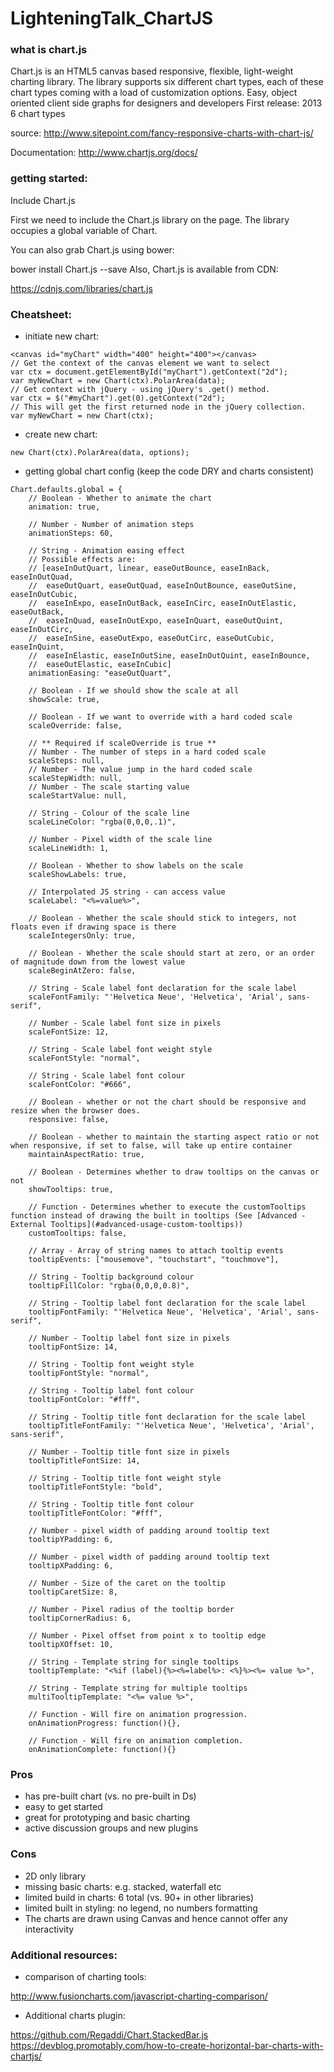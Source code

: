 # LighteningTalk_ChartJS

### what is chart.js
Chart.js is an HTML5 canvas based responsive, flexible, light-weight charting library. The library supports six different chart types, each of these chart types coming with a load of customization options.
Easy, object oriented client side graphs for designers and developers
First release: 2013
6 chart types

source: http://www.sitepoint.com/fancy-responsive-charts-with-chart-js/


Documentation: http://www.chartjs.org/docs/


### getting started: 
Include Chart.js

First we need to include the Chart.js library on the page. The library occupies a global variable of Chart.

<script src="Chart.js"></script>

You can also grab Chart.js using bower:

bower install Chart.js --save
Also, Chart.js is available from CDN:

https://cdnjs.com/libraries/chart.js


### Cheatsheet:
* initiate new chart: 
```
<canvas id="myChart" width="400" height="400"></canvas>
// Get the context of the canvas element we want to select
var ctx = document.getElementById("myChart").getContext("2d");
var myNewChart = new Chart(ctx).PolarArea(data);
// Get context with jQuery - using jQuery's .get() method.
var ctx = $("#myChart").get(0).getContext("2d");
// This will get the first returned node in the jQuery collection.
var myNewChart = new Chart(ctx);
```

* create new chart:
```
new Chart(ctx).PolarArea(data, options);

```

* getting global chart config (keep the code DRY and charts consistent)

```
Chart.defaults.global = {
    // Boolean - Whether to animate the chart
    animation: true,

    // Number - Number of animation steps
    animationSteps: 60,

    // String - Animation easing effect
    // Possible effects are:
    // [easeInOutQuart, linear, easeOutBounce, easeInBack, easeInOutQuad,
    //  easeOutQuart, easeOutQuad, easeInOutBounce, easeOutSine, easeInOutCubic,
    //  easeInExpo, easeInOutBack, easeInCirc, easeInOutElastic, easeOutBack,
    //  easeInQuad, easeInOutExpo, easeInQuart, easeOutQuint, easeInOutCirc,
    //  easeInSine, easeOutExpo, easeOutCirc, easeOutCubic, easeInQuint,
    //  easeInElastic, easeInOutSine, easeInOutQuint, easeInBounce,
    //  easeOutElastic, easeInCubic]
    animationEasing: "easeOutQuart",

    // Boolean - If we should show the scale at all
    showScale: true,

    // Boolean - If we want to override with a hard coded scale
    scaleOverride: false,

    // ** Required if scaleOverride is true **
    // Number - The number of steps in a hard coded scale
    scaleSteps: null,
    // Number - The value jump in the hard coded scale
    scaleStepWidth: null,
    // Number - The scale starting value
    scaleStartValue: null,

    // String - Colour of the scale line
    scaleLineColor: "rgba(0,0,0,.1)",

    // Number - Pixel width of the scale line
    scaleLineWidth: 1,

    // Boolean - Whether to show labels on the scale
    scaleShowLabels: true,

    // Interpolated JS string - can access value
    scaleLabel: "<%=value%>",

    // Boolean - Whether the scale should stick to integers, not floats even if drawing space is there
    scaleIntegersOnly: true,

    // Boolean - Whether the scale should start at zero, or an order of magnitude down from the lowest value
    scaleBeginAtZero: false,

    // String - Scale label font declaration for the scale label
    scaleFontFamily: "'Helvetica Neue', 'Helvetica', 'Arial', sans-serif",

    // Number - Scale label font size in pixels
    scaleFontSize: 12,

    // String - Scale label font weight style
    scaleFontStyle: "normal",

    // String - Scale label font colour
    scaleFontColor: "#666",

    // Boolean - whether or not the chart should be responsive and resize when the browser does.
    responsive: false,

    // Boolean - whether to maintain the starting aspect ratio or not when responsive, if set to false, will take up entire container
    maintainAspectRatio: true,

    // Boolean - Determines whether to draw tooltips on the canvas or not
    showTooltips: true,

    // Function - Determines whether to execute the customTooltips function instead of drawing the built in tooltips (See [Advanced - External Tooltips](#advanced-usage-custom-tooltips))
    customTooltips: false,

    // Array - Array of string names to attach tooltip events
    tooltipEvents: ["mousemove", "touchstart", "touchmove"],

    // String - Tooltip background colour
    tooltipFillColor: "rgba(0,0,0,0.8)",

    // String - Tooltip label font declaration for the scale label
    tooltipFontFamily: "'Helvetica Neue', 'Helvetica', 'Arial', sans-serif",

    // Number - Tooltip label font size in pixels
    tooltipFontSize: 14,

    // String - Tooltip font weight style
    tooltipFontStyle: "normal",

    // String - Tooltip label font colour
    tooltipFontColor: "#fff",

    // String - Tooltip title font declaration for the scale label
    tooltipTitleFontFamily: "'Helvetica Neue', 'Helvetica', 'Arial', sans-serif",

    // Number - Tooltip title font size in pixels
    tooltipTitleFontSize: 14,

    // String - Tooltip title font weight style
    tooltipTitleFontStyle: "bold",

    // String - Tooltip title font colour
    tooltipTitleFontColor: "#fff",

    // Number - pixel width of padding around tooltip text
    tooltipYPadding: 6,

    // Number - pixel width of padding around tooltip text
    tooltipXPadding: 6,

    // Number - Size of the caret on the tooltip
    tooltipCaretSize: 8,

    // Number - Pixel radius of the tooltip border
    tooltipCornerRadius: 6,

    // Number - Pixel offset from point x to tooltip edge
    tooltipXOffset: 10,

    // String - Template string for single tooltips
    tooltipTemplate: "<%if (label){%><%=label%>: <%}%><%= value %>",

    // String - Template string for multiple tooltips
    multiTooltipTemplate: "<%= value %>",

    // Function - Will fire on animation progression.
    onAnimationProgress: function(){},

    // Function - Will fire on animation completion.
    onAnimationComplete: function(){}
```

### Pros 
* has pre-built chart (vs. no pre-built in Ds)
* easy to get started
* great for prototyping and basic charting
* active discussion groups and new plugins

### Cons
* 2D only library
* missing basic charts: e.g. stacked, waterfall etc
* limited build in charts: 6 total (vs. 90+ in other libraries)
* limited built in styling: no legend, no numbers formatting
* The charts are drawn using Canvas and hence cannot offer any interactivity



### Additional resources: 
* comparison of charting tools: 

http://www.fusioncharts.com/javascript-charting-comparison/

* Additional charts plugin: 

https://github.com/Regaddi/Chart.StackedBar.js
https://devblog.promotably.com/how-to-create-horizontal-bar-charts-with-chartjs/





















